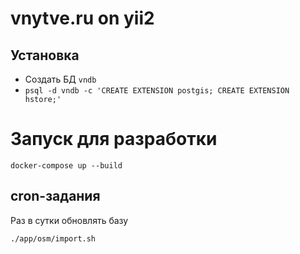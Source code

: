 vnytve.ru on yii2
===================================

Установка
---------------
* Создать БД `vndb`
* `psql -d vndb -c 'CREATE EXTENSION postgis; CREATE EXTENSION hstore;'`

# Запуск для разработки
```
docker-compose up --build
```

cron-задания
---------------
Раз в сутки обновлять базу
```
./app/osm/import.sh
```